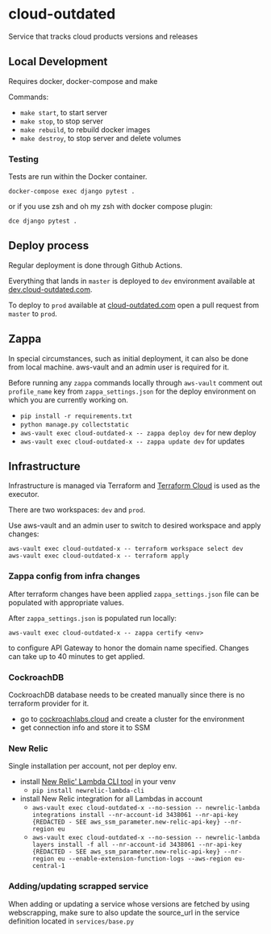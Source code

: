 # cloud-outdated
Service that tracks cloud products versions and releases

## Local Development

Requires docker, docker-compose and make

Commands:
- `make start`, to start server
- `make stop`, to stop server
- `make rebuild`, to rebuild docker images
- `make destroy`, to stop server and delete volumes

### Testing

Tests are run within the Docker container.

```
docker-compose exec django pytest .
```

or if you use zsh and oh my zsh with docker compose plugin:

```
dce django pytest .
```

## Deploy process

Regular deployment is done through Github Actions. 

Everything that lands in `master` is deployed to `dev` environment available at [dev.cloud-outdated.com](https://dev.cloud-outdated.com).

To deploy to `prod` available at [cloud-outdated.com](https://cloud-outdated.com) open a pull request from `master` to `prod`.

## Zappa

In special circumstances, such as initial deployment, it can also be done from local machine. aws-vault and an admin user is required for it.

Before running any `zappa` commands locally through `aws-vault` comment out `profile_name` key from `zappa_settings.json` for the deploy environment on which you are currently working on.

- `pip install -r requirements.txt`
- `python manage.py collectstatic`
- `aws-vault exec cloud-outdated-x -- zappa deploy dev` for new deploy
- `aws-vault exec cloud-outdated-x -- zappa update dev` for updates

## Infrastructure

Infrastructure is managed via Terraform and [Terraform Cloud](https://app.terraform.io/) is used as the executor.

There are two workspaces: `dev` and `prod`.

Use aws-vault and an admin user to switch to desired workspace and apply changes:

```
aws-vault exec cloud-outdated-x -- terraform workspace select dev
aws-vault exec cloud-outdated-x -- terraform apply
```

### Zappa config from infra changes

After terraform changes have been applied `zappa_settings.json` file can be populated with appropriate values.

After `zappa_settings.json` is populated run locally:

```
aws-vault exec cloud-outdated-x -- zappa certify <env>
```

to configure API Gateway to honor the domain name specified. Changes can take up to 40 minutes to get applied.

### CockroachDB

CockroachDB database needs to be created manually since there is no terraform provider for it.

- go to [cockroachlabs.cloud](https://cockroachlabs.cloud/clusters) and create a cluster for the environment
- get connection info and store it to SSM

### New Relic

Single installation per account, not per deploy env.

- install [New Relic' Lambda CLI tool](https://github.com/newrelic/newrelic-lambda-cli#installation) in your venv
    - `pip install newrelic-lambda-cli`
- install New Relic integration for all Lambdas in account
    - `aws-vault exec cloud-outdated-x --no-session -- newrelic-lambda integrations install --nr-account-id 3438061 --nr-api-key {REDACTED - SEE aws_ssm_parameter.new-relic-api-key} --nr-region eu`
    - `aws-vault exec cloud-outdated-x --no-session -- newrelic-lambda layers install -f all --nr-account-id 3438061 --nr-api-key {REDACTED - SEE aws_ssm_parameter.new-relic-api-key} --nr-region eu --enable-extension-function-logs --aws-region eu-central-1`


### Adding/updating scrapped service

When adding or updating a service whose versions are fetched by using webscrapping, make sure to also update the source_url in the service definition located in `services/base.py`
